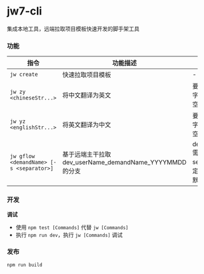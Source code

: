# jw7-cli
集成本地工具，远端拉取项目模板快速开发的脚手架工具

### 功能
| 指令                                     | 功能描述                                               | 参数说明                                               |
| ---------------------------------------- | ------------------------------------------------------ | ------------------------------------------------------ |
| `jw create`                              | 快速拉取项目模板                                       | -                                                      |
| `jw zy <chineseStr...>`                  | 将中文翻译为英文                                       | 要翻译的中文字符串，支持空格连接                       |
| `jw yz <englishStr...>`                  | 将英文翻译为中文                                       | 要翻译的英文字符串，支持空格连接                       |
| `jw gflow <demandName> [-s <separator>]` | 基于远端主干拉取dev_userName_demandName_YYYYMMDD的分支 | demandName需求名称，separator为指定的分隔符，默认为`_` |
### 开发

**调试**

- 使用 `npm test [Commands]` 代替 `jw [Commands]`
- 执行 `npm run dev`，执行 `jw [Commands]` 调试

### 发布
`npm run build`
